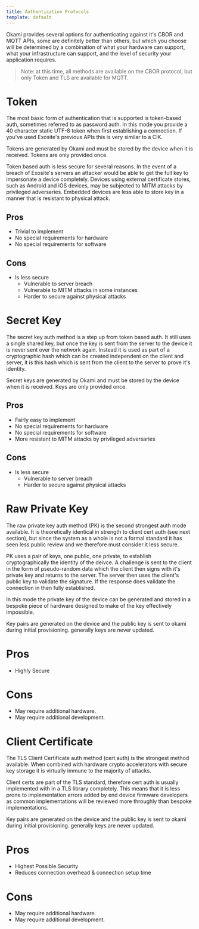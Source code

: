 ```yaml
---
title: Authentication Protocols
template: default
---
```


Okami provides several options for authenticating against it's CBOR and MQTT APIs, some are definitely better than others, but which you choose will be determined by a combination of what your hardware can support, what your infrastructure can support, and the level of security your application requires.

> Note: at this time, all methods are available on the CBOR protocol, but only Token and TLS are available for MQTT.

# Token

The most basic form of authentication that is supported is token-based auth, sometimes referred to as password auth. In this mode you provide a 40 character static UTF-8 token when first establishing a connection. If you've used Exosite's previous APIs this is very similar to a CIK.

Tokens are generated by Okami and must be stored by the device when it is received. Tokens are only provided once.

Token based auth is less secure for several reasons. In the event of a breach of Exosite's servers an attacker would be able to get the full key to impersonate a device completely. Devices using external certificate stores, such as Android and iOS devices, may be subjected to MITM attacks by privileged adversaries. Embedded devices are less able to store key in a manner that is resistant to physical attack.

## Pros

- Trivial to implement
- No special requirements for hardware
- No special requirements for software

## Cons

- Is less secure
  - Vulnerable to server breach
  - Vulnerable to MITM attacks in some instances
  - Harder to secure against physical attacks

# Secret Key

The secret key auth method is a step up from token based auth. It still uses a single shared key, but once the key is sent from the server to the device it is never sent over the network again. Instead it is used as part of a cryptographic hash which can be created independent on the client and server, it is this hash which is sent from the client to the server to prove it's identity.

Secret keys are generated by Okami and must be stored by the device when it is received. Keys are only provided once.

## Pros

- Fairly easy to implement
- No special requirements for hardware
- No special requirements for software
- More resistant to MITM attacks by privileged adversaries

## Cons

- Is less secure
  - Vulnerable to server breach
  - Harder to secure against physical attacks

# Raw Private Key

The raw private key auth method (PK) is the second strongest auth mode available. It is theoretically identical in strength to client cert auth (see next section), but since the system as a whole is not a formal standard it has seen less public review and we therefore must consider it less secure.

PK uses a pair of keys, one public, one private, to establish cryptographically the identity of the deivce. A challenge is sent to the client in the form of pseudo-random data which the client then signs with it's private key and returns to the server. The server then uses the client's public key to validate the signature. If the response does validate the connection in then fully established.

In this mode the private key of the device can be generated and stored in a bespoke piece of hardware designed to make of the key effectively impossible.

Key pairs are generated on the device and the public key is sent to okami during initial provisioning. generally keys are never updated.

# Pros

- Highly Secure

# Cons

- May require additional hardware.
- May require additional development.

# Client Certificate

The TLS Client Certificate auth method (cert auth) is the strongest method available. When combined with hardware crypto accelerators with secure key storage it is virtually immune to the majority of attacks.

Client certs are part of the TLS standard, therefore cert auth is usually implemented with in a TLS library completely. This means that it is less prone to implementation errors added by end device firmware developers as common implementations will be reviewed more throughly than bespoke implementations.

Key pairs are generated on the device and the public key is sent to okami during initial provisioning. generally keys are never updated.

# Pros

- Highest Possible Security
- Reduces connection overhead & connection setup time

# Cons

- May require additional hardware.
- May require additional development.
